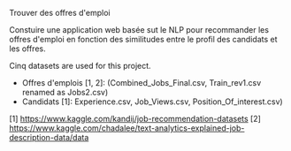 Trouver des offres d'emploi

Constuire une application web basée sut le NLP pour recommander les offres d'emploi en fonction des similitudes entre le profil des candidats et les offres.

Cinq datasets are used for this project.

- Offres d'emplois [1, 2]: (Combined_Jobs_Final.csv, Train_rev1.csv renamed as Jobs2.csv)
- Candidats [1]: Experience.csv, Job_Views.csv, Position_Of_interest.csv)

[1] https://www.kaggle.com/kandij/job-recommendation-datasets
[2] https://www.kaggle.com/chadalee/text-analytics-explained-job-description-data/data


